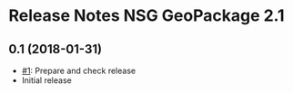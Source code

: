 # Release Notes NSG GeoPackage 2.1

## 0.1 (2018-01-31)

* [#1](https://github.com/opengeospatial/ets-gpkg12-nsg/issues/1): Prepare and check release
* Initial release
 
